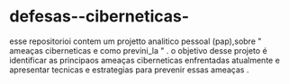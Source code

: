 # defesas--ciberneticas-
esse  repositorioi contem um projetto analitico pessoal  (pap),sobre " ameaças ciberneticas e como previni_la " . o objetivo desse projeto é identificar as principaos ameaças  ciberneticas enfrentadas atualmente e apresentar tecnicas e estrategias para prevenir essas  ameaças  .
